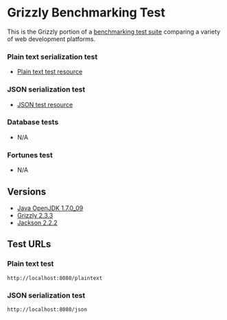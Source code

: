 # Grizzly Benchmarking Test

This is the Grizzly portion of a [benchmarking test suite](../) comparing a variety of web development platforms.

### Plain text serialization test
* [Plain text test resource](src/main/java/org/glassfish/grizzly/bm/PlainTextHttpHandler.java)

### JSON serialization test
* [JSON test resource](src/main/java/org/glassfish/grizzly/bm/JsonHttpHandler.java)

### Database tests
* N/A

### Fortunes test
* N/A

## Versions

* [Java OpenJDK 1.7.0_09](http://openjdk.java.net/)
* [Grizzly 2.3.3](http://grizzly.java.net/)
* [Jackson 2.2.2](http://wiki.fasterxml.com/JacksonHome)

## Test URLs

### Plain text test

    http://localhost:8080/plaintext

### JSON serialization test

    http://localhost:8080/json